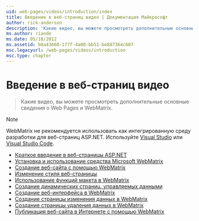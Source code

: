 ```yaml
---
uid: web-pages/videos/introduction/index
title: Введение в веб-страниц видео | Документация Майкрософт
author: rick-anderson
description: 'Какие видео, вы можете просмотреть дополнительные основные сведения о Web Pages и WebMatrix.'
ms.author: riande
ms.date: 05/18/2012
ms.assetid: b8a43660-177f-4a00-bb51-be887364c607
msc.legacyurl: /web-pages/videos/introduction
msc.type: chapter
---
```

<a name="introduction-to-web-pages-videos"></a>Введение в веб-страниц видео
====================
> Какие видео, вы можете просмотреть дополнительные основные сведения о Web Pages и WebMatrix.

> [!NOTE] 
> WebMatrix не рекомендуется использовать как интегрированную среду разработки для веб-страниц ASP.NET. Используйте [Visual Studio](xref:aspnet/web-pages/overview/getting-started/program-asp-net-web-pages-in-visual-studio) или [Visual Studio Code](https://code.visualstudio.com/).


- [Краткое введение в веб-страницы ASP.NET](5-minute-introduction-to-aspnet-web-pages.md)
- [Установка и использование средства Microsoft WebMatrix](install-and-use-the-microsoft-webmatrix-tool.md)
- [Создание веб-сайта с помощью WebMatrix](create-a-website-using-webmatrix.md)
- [Изменение стиля веб-страницы](change-the-visual-style-of-a-web-page.md)
- [Использование функций макета в WebMatrix](use-the-layout-features-in-webmatrix.md)
- [Создание динамических страниц, управляемых данными](create-a-data-driven-dynamic-web-page.md)
- [Создание веб-интерфейса в WebMatrix](create-a-web-interface-in-webmatrix.md)
- [Создание страницы изменения данных в WebMatrix](create-an-edit-data-page-in-webmatrix.md)
- [Создание страницы удаления данных в WebMatrix](create-a-delete-data-page-in-webmatrix.md)
- [Публикация веб-сайта в Интернете с помощью WebMatrix](publish-a-website-to-the-internet-using-webmatrix.md)
